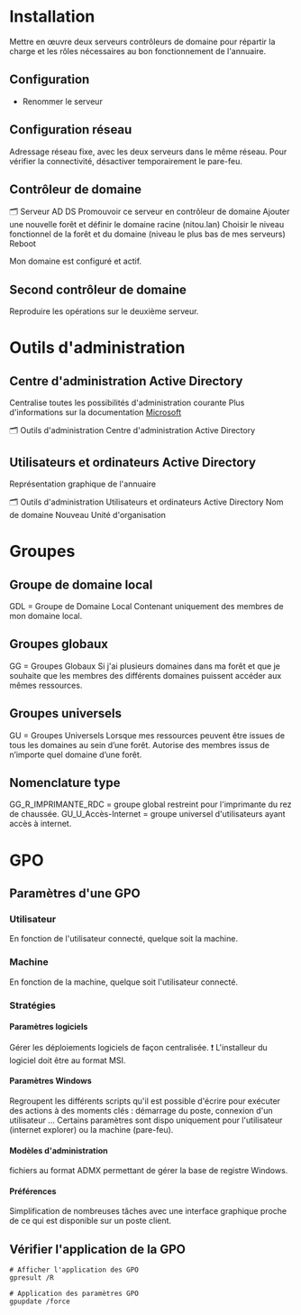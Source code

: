 # Installation
Mettre en œuvre deux serveurs contrôleurs de domaine pour répartir la charge et les rôles nécessaires au bon fonctionnement de l'annuaire. 

## Configuration
- Renommer le serveur

## Configuration réseau
Adressage réseau fixe, avec les deux serveurs dans le même réseau. 
Pour vérifier la connectivité, désactiver temporairement le pare-feu. 

## Contrôleur de domaine
🗂 Serveur
	AD DS
		Promouvoir ce serveur en contrôleur de domaine
			Ajouter une nouvelle forêt et définir le domaine racine (nitou.lan) 
			Choisir le niveau fonctionnel de la forêt et du domaine (niveau le plus bas de mes serveurs)
	Reboot

Mon domaine est configuré et actif.

## Second contrôleur de domaine
Reproduire les opérations sur le deuxième serveur. 

# Outils d'administration

## Centre d'administration Active Directory
Centralise toutes les possibilités d'administration courante
Plus d'informations sur la documentation [Microsoft](https://learn.microsoft.com/fr-fr/windows-server/identity/ad-ds/get-started/adac/active-directory-administrative-center)

🗂 Outils d'administration
	Centre d'administration Active Directory

## Utilisateurs et ordinateurs Active Directory
Représentation graphique de l'annuaire

🗂 Outils d'administration
	Utilisateurs et ordinateurs Active Directory
		Nom de domaine
			Nouveau
				Unité d'organisation

# Groupes
## Groupe de domaine local
GDL = Groupe de Domaine Local
Contenant uniquement des membres de mon domaine local.

## Groupes globaux
GG = Groupes Globaux
Si j'ai plusieurs domaines dans ma forêt et que je souhaite que les membres des différents domaines puissent accéder aux mêmes ressources. 

## Groupes universels
GU = Groupes Universels
Lorsque mes ressources peuvent être issues de tous les domaines au sein d’une forêt. Autorise des membres issus de n’importe quel domaine d’une forêt.

## Nomenclature type
GG_R_IMPRIMANTE_RDC = groupe global restreint pour l'imprimante du rez de chaussée.
GU_U_Accès-Internet = groupe universel d'utilisateurs ayant accès à internet.


# GPO
## Paramètres d'une GPO
### Utilisateur
En fonction de l'utilisateur connecté, quelque soit la machine.

### Machine
En fonction de la machine, quelque soit l'utilisateur connecté.

### Stratégies
#### Paramètres logiciels
Gérer les déploiements logiciels de façon centralisée.
❗ L'installeur du logiciel doit être au format MSI. 

#### Paramètres Windows
Regroupent les différents scripts qu'il est possible d'écrire pour exécuter des actions à des moments clés : démarrage du poste, connexion d'un utilisateur ...
Certains paramètres sont dispo uniquement pour l'utilisateur (internet explorer) ou la machine (pare-feu).

#### Modèles d'administration
fichiers au format ADMX permettant de gérer la base de registre Windows. 

#### Préférences
Simplification de nombreuses tâches avec une interface graphique proche de ce qui est disponible sur un poste client. 

## Vérifier l'application de la GPO

``` shell
# Afficher l'application des GPO
gpresult /R

# Application des paramètres GPO
gpupdate /force
```
